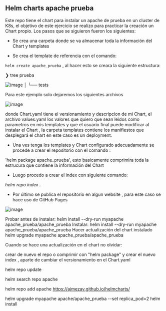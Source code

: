 ## Helm charts apache prueba

 Este repo tiene el chart para instalar un apache de prueba en un cluster de K8s, el objetivo de este ejercicio se realizo para practicar la creación un Chart propio. Los pasos que se siguieron fueron los siguientes:
 
 * Se crea una carpeta donde se va almacenar toda la información del Chart y templates
 
 * Se crea el template de referencia con el comando: 
 
  `helm create apache_prueba`  , al hacer esto se creara la siguiente estructura:

❯ tree prueba

![image](https://user-images.githubusercontent.com/56460214/137990437-f85fa675-086a-4997-8982-5f231bd69491.png)
│   └── tests

Para este ejemplo solo dejaremos los siguientes archivos 

![image](https://user-images.githubusercontent.com/56460214/137990536-00d1ad70-ba77-4b4f-9ccf-ca9e8d9c0bdb.png)



donde Chart.yaml tiene el versionamiento y descripcion de mi Chart, el archivo values.yaml los valores que quiero que sean leidos como parametros en mis templates y que el usuario final puede modificar al instalar el Chart , la carpeta templates contiene los manifiestos que desplegará el chart en este caso es un deployment.

* Una ves tenga los templates y Chart configurado adecuadamente se procede a crear el repositorio con el comando : 
 
'helm package apache_prueba', esto basicamente comprimira toda la estrucura que contiene la información del Chart

* Luego procedo a crear el index con siguiente comando:

_helm repo index ._

* Por último se publica el repositorio en algun website , para este caso se hace uso de GitHub Pages

![image](https://user-images.githubusercontent.com/56460214/137991145-cdf14975-f54b-4cd7-9f71-e949bd2e17c9.png)


Probar antes de instalar:
helm install --dry-run myapache apache_prueba/apache_prueba
Instalar:
helm install --dry-run myapache apache_prueba/apache_prueba
Hacer actualización del chart instalado
helm upgrade myapache apache_prueba/apache_prueba

Cuando se hace una actualización en el chart no olvidar:

crear de nuevo el repo o comprimir con "helm package" y crear el nuevo index , aparte de cambiar el versionamiento en el Chart.yaml

helm repo update

helm search repo apache

helm repo add apache https://ajmezav.github.io/helmcharts/

helm upgrade  myapache apache/apache_prueba --set replica_pod=2
helm install 
